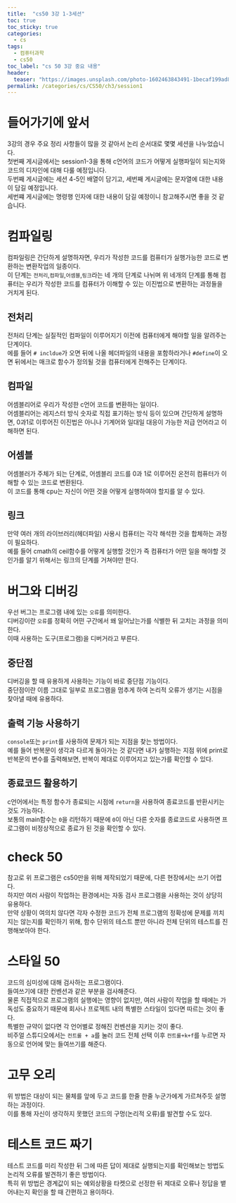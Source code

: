 ```yaml
---
title:  "cs50 3강 1-3세션"
toc: true
toc_sticky: true
categories:
  - cs
tags:
  - 컴퓨터과학
  - cs50
toc_label: "cs 50 3강 중요 내용"
header:
  teaser: "https://images.unsplash.com/photo-1602463843491-1becaf199ad8?q=80&w=2660&auto=format&fit=crop&ixlib=rb-4.0.3&ixid=M3wxMjA3fDB8MHxwaG90by1wYWdlfHx8fGVufDB8fHx8fA%3D%3D"
permalink: /categories/cs/CS50/ch3/session1
---
```

# 들어가기에 앞서
3강의 경우 주요 정리 사항들이 많을 것 같아서 논리 순서대로 몇몇 세션을 나누었습니다.<br>
첫번째 게시글에서는 session1-3을 통해 c언어의 코드가 어떻게 실행파일이 되는지와 코드의 디자인에 대해 다룰 예정입니다.<br>
두번째 게시글에는 세션 4-5인 배열이 담기고, 세번째 게시글에는 문자열에 대한 내용이 담길 예정입니다.<br>
세번쨰 게시글에는 명령행 인자에 대한 내용이 담길 예정이니 참고해주시면 좋을 것 같습니다.
# 컴파일링
컴파일링은 간단하게 설명하자면, 우리가 작성한 코드를 컴퓨터가 실행가능한 코드로 변환하는 변환작업의 일종이다.<br>
이 단계는 `전처리`,`컴파일`,`어셈블`,`링크`라는 네 개의 단계로 나뉘며  위 네개의 단계를 통해 컴퓨터는 우리가 작성한 코드를 컴퓨터가 이해할 수 있는 이진법으로 변환하는 과정들을 거치게 된다.
## 전처리
전처리 단계는 실질적인 컴파일이 이루어지기 이전에 컴퓨터에게 해야할 일을 알려주는 단계이다.<br>
에를 들어 `# incldue`가 오면 뒤에 나올 헤더파일의 내용을 포함하라거나 `#define`이 오면 뒤에서는 매크로 함수가 정의될 것을 컴퓨터에게 전해주는 단계이다.
## 컴파일
어셈블리어로 우리가 작성한 c언어 코드를 변환하는 일이다.<br>
어셈블리어는 레지스터 방식 숫자로 직접 표기하는 방식 등이 있으며 간단하게 설명하면, 0과1로 이루어진 이진법은 아니나 기계어와 일대일 대응이 가능한 저급 언어라고 이해하면 된다.
## 어셈블
어셈블러가 주체가 되는 단계로, 어셈블리 코드를 0과 1로 이루어진 온전히 컴퓨터가 이해할 수 있는 코드로 변환된다.<br>
이 코드를 통해 cpu는 자신이 어떤 것을 어떻게 실행하여야 할지를 알 수 있다.
## 링크
만약 여러 개의 라이브러리(헤더파일) 사용시 컴퓨터는 각각 해석한 것을 합체하는 과정이 필요하다.<br>
예를 들어 cmath의 ceil함수를 어떻게 실행할 것인가 즉 컴퓨터가 어떤 일을 해야할 것인가를 알기 위해서는 링크의 단계를 거쳐야만 한다.
# 버그와 디버깅
우선 버그는 프로그램 내에 있는 `오류`를 의미한다.<br>
디버깅이란 `오류`를 정확히 어떤 구간에서 왜 일어났는가를 식별한 뒤 고치는 과정을 의미한다.<br>
이때 사용하는 도구(프로그램)을 디버거라고 부른다.
## 중단점
디버깅을 할 때 유용하게 사용하는 기능이 바로 중단점 기능이다.<br>
중단점이란 이름 그대로 일부로 프로그램을 멈추게 하여 논리적 오류가 생기는 시점을 찾아낼 때에 유용하다.<br>
## 출력 기능 사용하기
`console`또는 `print`를 사용하여 문제가 되는 지점을 찾는 방법이다.<br>
예를 들어 반복문이 생각과 다르게 돌아가는 것 같다면 내가 실행하는 지점 위에 print로 반복문의 변수를 출력해보면, 반복이 제대로 이루어지고 있는가를 확인할 수 있다.
## 종료코드 활용하기
c언어에서는 특정 함수가 종료되는 시점에 `return`을 사용하여 종료코드를 반환시키는 것도 가능하다.<br>
보통의 main함수는 `0`을 리턴하기 때문에 `0`이 아닌 다른 숫자를 종료코드로 사용하면 프로그램이 비정상적으로 종료가 된 것을 확인할 수 있다.
# check 50
참고로 위 프로그램은 cs50만을 위해 제작되었기 때문에, 다른 현장에서는 쓰기 어렵다.<br>
하지만 여러 사람이 작업하는 환경에서는 자동 검사 프로그램을 사용하는 것이 상당히 유용하다.<br>
만약 상황이 여의치 않다면 각자 수정한 코드가 전체 프로그램의 정확성에 문제를 끼치지는 않는지를 확인하기 위해, 함수 단위의 테스트 뿐만 아니라 전체 단위의 테스트를 진행해보아야 한다.
# 스타일 50
코드의 심미성에 대해 검사하는 프로그램이다.<br>
들여쓰기에 대한 컨벤션과 같은 부분을 검사해준다.<br>
물론 직접적으로 프로그램의 실행에는 영향이 없지만, 여러 사람이 작업을 할 때에는 가독성도 중요하기 때문에 회사나 프로젝트 내의 특별한 스타일이 있다면 따르는 것이 좋다.<br>
특별한 규약이 없다면 각 언어별로 정해진 컨벤션을 지키는 것이 좋다.<br>
비주얼 스튜디오에서는 `컨트롤 + a`를 눌러 코드 전체 선택 이후 `컨트롤+k+f`를 누르면 자동으로 언어에 맞는 들여쓰기를 해준다.
# 고무 오리
위 방법은 대상이 되는 물체를 앞에 두고 코드를 한줄 한줄 누군가에게 가르쳐주듯 설명하는 과정이다.<br>
이를 통해 자신이 생각하지 못했던 코드의 구멍(논리적 오류)를 발견할 수도 있다.
# 테스트 코드 짜기
테스트 코드를 미리 작성한 뒤 그에 따른 답이 제대로 실행되는지를 확인해보는 방법도 논리적 오류를 발견하기 좋은 방법이다.<br>
특히 위 방법은 경계값이 되는 예외상황을 타켓으로 선정한 뒤 제대로 오류나 정답을 뱉어내는지 확인을 할 때 간편하고 용이하다.